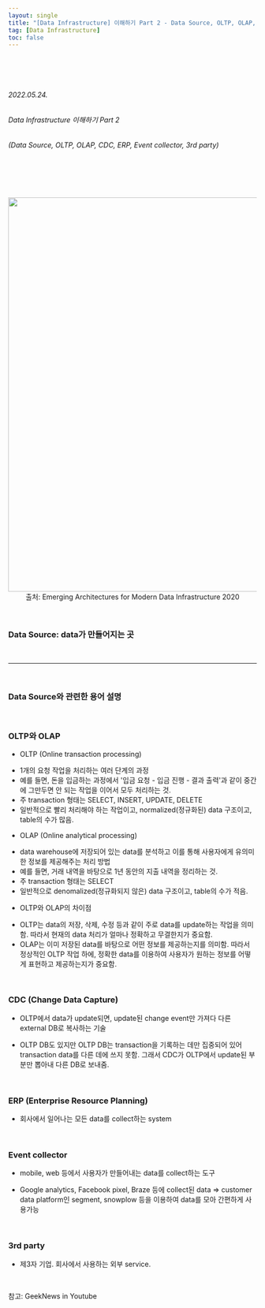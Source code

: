 ```yaml
---
layout: single
title: "[Data Infrastructure] 이해하기 Part 2 - Data Source, OLTP, OLAP, CDC, ERP, Event collector, 3rd party"
tag: [Data Infrastructure]
toc: false
---
```


<br>
<br>
<br>

###### 2022.05.24.
###### Data Infrastructure 이해하기 Part 2
###### (Data Source, OLTP, OLAP, CDC, ERP, Event collector, 3rd party)

<br>
<br>
<br>

<p align="center">
  <img src="https://img1.daumcdn.net/thumb/R1280x0/?scode=mtistory2&fname=https%3A%2F%2Fblog.kakaocdn.net%2Fdn%2Fb6QWME%2FbtrC0QGjg3M%2FKFQOjcIcMC6PixmxyoLBF1%2Fimg.jpg" width=800><br>
  출처: Emerging Architectures for Modern Data Infrastructure 2020
</p>


<br>


### Data Source: data가 만들어지는 곳


<br>


---


<br>


### Data Source와 관련한 용어 설명


<br>


### OLTP와 OLAP

- OLTP (Online transaction processing)

* 1개의 요청 작업을 처리하는 여러 단계의 과정
* 예를 들면, 돈을 입금하는 과정에서 '입금 요청 - 입금 진행 - 결과 출력'과 같이 중간에 그만두면 안 되는 작업을 이어서 모두 처리하는 것.
* 주 transaction 형태는 SELECT, INSERT, UPDATE, DELETE
* 일반적으로 빨리 처리해야 하는 작업이고, normalized(정규화된) data 구조이고, table의 수가 많음.

- OLAP (Online analytical processing)

* data warehouse에 저장되어 있는 data를 분석하고 이를 통해 사용자에게 유의미한 정보를 제공해주는 처리 방법
* 예를 들면, 거래 내역을 바탕으로 1년 동안의 지출 내역을 정리하는 것.
* 주 transaction 형태는 SELECT
* 일반적으로 denomalized(정규화되지 않은) data 구조이고, table의 수가 적음.

- OLTP와 OLAP의 차이점

* OLTP는 data의 저장, 삭제, 수정 등과 같이 주로 data를 update하는 작업을 의미함. 따라서 현재의 data 처리가 얼마나 정확하고 무결한지가 중요함.
* OLAP는 이미 저장된 data를 바탕으로 어떤 정보를 제공하는지를 의미함. 따라서 정상적인 OLTP 작업 하에, 정확한 data를 이용하여 사용자가 원하는 정보를 어떻게 표현하고 제공하는지가 중요함.


<br>


### CDC (Change Data Capture)

- OLTP에서 data가 update되면, update된 change event만 가져다 다른 external DB로 복사하는 기술

- OLTP DB도 있지만 OLTP DB는 transaction을 기록하는 데만 집중되어 있어 transaction data를 다른 데에 쓰지 못함. 그래서 CDC가 OLTP에서 update된 부분만 뽑아내 다른 DB로 보내줌.


<br>


### ERP (Enterprise Resource Planning)

- 회사에서 일어나는 모든 data를 collect하는 system


<br>


### Event collector

- mobile, web 등에서 사용자가 만들어내는 data를 collect하는 도구

- Google analytics, Facebook pixel, Braze 등에 collect된 data => customer data platform인 segment, snowplow 등을 이용하여 data를 모아 간편하게 사용가능


<br>


### 3rd party

- 제3자 기업. 회사에서 사용하는 외부 service.

<br>

참고: GeekNews in Youtube
